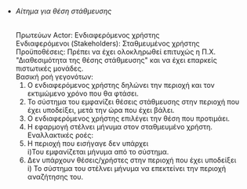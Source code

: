 * ###### Αίτημα για θέση στάθμευσης
    Πρωτεύων Actor: Ενδιαφερόμενος χρήστης  
    Ενδιαφερόμενοι (Stakeholders): Σταθμευμένος χρήστης  
    Προϋποθέσεις: Πρέπει να έχει ολοκληρωθεί επιτυχώς η Π.Χ. "Διαθεσιμότητα της θέσης στάθμευσης" και να έχει επαρκείς πιστωτικές μονάδες.  
    Βασική ροή γεγονότων:  
    1) Ο ενδιαφερόμενος χρήστης δηλώνει την περιοχή και τον εκτιμώμενο χρόνο που θα φτάσει.  
    2) Το σύστημα του εμφανίζει θέσεις στάθμευσης στην περιοχή που έχει υποδείξει, μετά την ώρα που έχει βάλει.  
    3) Ο ενδιαφερόμενος χρήστης επιλέγει την θέση που προτιμάει.  
    4) Η εφαρμογή στέλνει μήνυμα στον σταθμευμένο χρήστη.  
    Εναλλακτικές ροές:   
    1) Η περιοχή που εισήγαγε δεν υπάρχει  
        i)Του εμφανίζεται μήνυμα από το σύστημα.  
    2) Δεν υπάρχουν θέσεις/χρήστες στην περιοχή που έχει υποδείξει  
        i) Το σύστημα του στέλνει μήνυμα να επεκτείνει την περιοχή αναζήτησης του.  
    